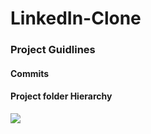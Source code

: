 # LinkedIn-Clone

### Project Guidlines 

#### Commits

#### Project folder Hierarchy

<Image align="center" src="https://photos.app.goo.gl/bpJT7KcE32xMFjD67"/>
